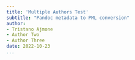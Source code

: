 ```yaml
---
title: 'Multiple Authors Test'
subtitle: "Pandoc metadata to PML conversion"
author:
- Tristano Ajmone
- Author Two
- Author Three
date: 2022-10-23
...
```

